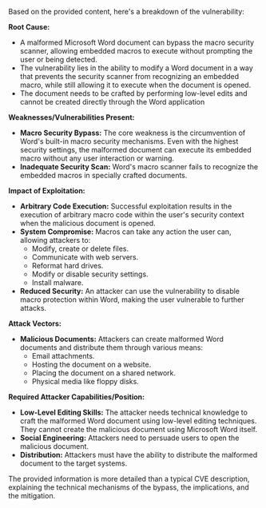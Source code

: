 Based on the provided content, here's a breakdown of the vulnerability:

**Root Cause:**

- A malformed Microsoft Word document can bypass the macro security scanner, allowing embedded macros to execute without prompting the user or being detected.
- The vulnerability lies in the ability to modify a Word document in a way that prevents the security scanner from recognizing an embedded macro, while still allowing it to execute when the document is opened.
- The document needs to be crafted by performing low-level edits and cannot be created directly through the Word application

**Weaknesses/Vulnerabilities Present:**

- **Macro Security Bypass:** The core weakness is the circumvention of Word's built-in macro security mechanisms. Even with the highest security settings, the malformed document can execute its embedded macro without any user interaction or warning.
- **Inadequate Security Scan:** Word's macro scanner fails to recognize the embedded macros in specially crafted documents.

**Impact of Exploitation:**

- **Arbitrary Code Execution:** Successful exploitation results in the execution of arbitrary macro code within the user's security context when the malicious document is opened.
- **System Compromise:** Macros can take any action the user can, allowing attackers to:
    - Modify, create or delete files.
    - Communicate with web servers.
    - Reformat hard drives.
    - Modify or disable security settings.
    - Install malware.
- **Reduced Security:** An attacker can use the vulnerability to disable macro protection within Word, making the user vulnerable to further attacks.

**Attack Vectors:**

- **Malicious Documents:** Attackers can create malformed Word documents and distribute them through various means:
    - Email attachments.
    - Hosting the document on a website.
    - Placing the document on a shared network.
    - Physical media like floppy disks.

**Required Attacker Capabilities/Position:**

- **Low-Level Editing Skills:** The attacker needs technical knowledge to craft the malformed Word document using low-level editing techniques. They cannot create the malicious document using Microsoft Word itself.
- **Social Engineering:** Attackers need to persuade users to open the malicious document.
- **Distribution:** Attackers must have the ability to distribute the malformed document to the target systems.

The provided information is more detailed than a typical CVE description, explaining the technical mechanisms of the bypass, the implications, and the mitigation.